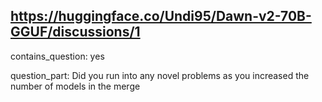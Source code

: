 ## https://huggingface.co/Undi95/Dawn-v2-70B-GGUF/discussions/1

contains_question: yes

question_part: Did you run into any novel problems as you increased the number of models in the merge